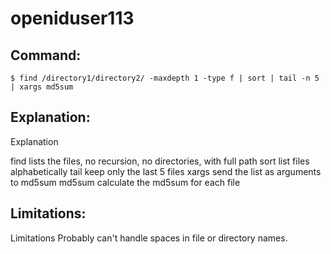 # openiduser113

## Command:
```
$ find /directory1/directory2/ -maxdepth 1 -type f | sort | tail -n 5 | xargs md5sum
```

## Explanation:
Explanation

find lists the files, no recursion, no directories, with full path
sort list files alphabetically
tail keep only the last 5 files
xargs send the list as arguments to md5sum
md5sum calculate the md5sum for each file

## Limitations:
Limitations
Probably can't handle spaces in file or directory names.


